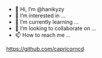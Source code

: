 - 👋 Hi, I’m @hanikyzy
- 👀 I’m interested in ...
- 🌱 I’m currently learning ...
- 💞️ I’m looking to collaborate on ...
- 📫 How to reach me ...

https://github.com/capricorncd

<!---
hanikyzy/hanikyzy is a ✨ special ✨ repository because its `README.md` (this file) appears on your GitHub profile.
You can click the Preview link to take a look at your changes.
--->
